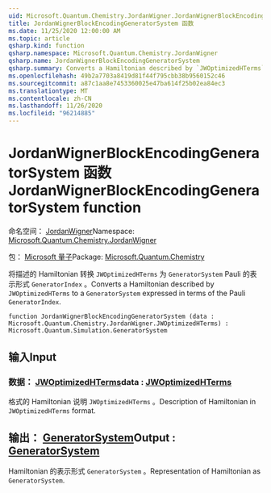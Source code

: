 ```yaml
---
uid: Microsoft.Quantum.Chemistry.JordanWigner.JordanWignerBlockEncodingGeneratorSystem
title: JordanWignerBlockEncodingGeneratorSystem 函数
ms.date: 11/25/2020 12:00:00 AM
ms.topic: article
qsharp.kind: function
qsharp.namespace: Microsoft.Quantum.Chemistry.JordanWigner
qsharp.name: JordanWignerBlockEncodingGeneratorSystem
qsharp.summary: Converts a Hamiltonian described by `JWOptimizedHTerms` to a `GeneratorSystem` expressed in terms of the Pauli `GeneratorIndex`.
ms.openlocfilehash: 49b2a7703a8419d81f44f795cbb38b9560152c46
ms.sourcegitcommit: a87c1aa8e7453360025e47ba614f25b02ea84ec3
ms.translationtype: MT
ms.contentlocale: zh-CN
ms.lasthandoff: 11/26/2020
ms.locfileid: "96214885"
---
```

# <a name="jordanwignerblockencodinggeneratorsystem-function"></a><span data-ttu-id="bcf08-102">JordanWignerBlockEncodingGeneratorSystem 函数</span><span class="sxs-lookup"><span data-stu-id="bcf08-102">JordanWignerBlockEncodingGeneratorSystem function</span></span>

<span data-ttu-id="bcf08-103">命名空间： [JordanWigner](xref:Microsoft.Quantum.Chemistry.JordanWigner)</span><span class="sxs-lookup"><span data-stu-id="bcf08-103">Namespace: [Microsoft.Quantum.Chemistry.JordanWigner](xref:Microsoft.Quantum.Chemistry.JordanWigner)</span></span>

<span data-ttu-id="bcf08-104">包： [Microsoft 量子](https://nuget.org/packages/Microsoft.Quantum.Chemistry)</span><span class="sxs-lookup"><span data-stu-id="bcf08-104">Package: [Microsoft.Quantum.Chemistry](https://nuget.org/packages/Microsoft.Quantum.Chemistry)</span></span>


<span data-ttu-id="bcf08-105">将描述的 Hamiltonian 转换 `JWOptimizedHTerms` 为 `GeneratorSystem` Pauli 的表示形式 `GeneratorIndex` 。</span><span class="sxs-lookup"><span data-stu-id="bcf08-105">Converts a Hamiltonian described by `JWOptimizedHTerms` to a `GeneratorSystem` expressed in terms of the Pauli `GeneratorIndex`.</span></span>

```qsharp
function JordanWignerBlockEncodingGeneratorSystem (data : Microsoft.Quantum.Chemistry.JordanWigner.JWOptimizedHTerms) : Microsoft.Quantum.Simulation.GeneratorSystem
```


## <a name="input"></a><span data-ttu-id="bcf08-106">输入</span><span class="sxs-lookup"><span data-stu-id="bcf08-106">Input</span></span>

### <a name="data--jwoptimizedhterms"></a><span data-ttu-id="bcf08-107">数据： [JWOptimizedHTerms](xref:Microsoft.Quantum.Chemistry.JordanWigner.JWOptimizedHTerms)</span><span class="sxs-lookup"><span data-stu-id="bcf08-107">data : [JWOptimizedHTerms](xref:Microsoft.Quantum.Chemistry.JordanWigner.JWOptimizedHTerms)</span></span>

<span data-ttu-id="bcf08-108">格式的 Hamiltonian 说明 `JWOptimizedHTerms` 。</span><span class="sxs-lookup"><span data-stu-id="bcf08-108">Description of Hamiltonian in `JWOptimizedHTerms` format.</span></span>



## <a name="output--generatorsystem"></a><span data-ttu-id="bcf08-109">输出： [GeneratorSystem](xref:Microsoft.Quantum.Simulation.GeneratorSystem)</span><span class="sxs-lookup"><span data-stu-id="bcf08-109">Output : [GeneratorSystem](xref:Microsoft.Quantum.Simulation.GeneratorSystem)</span></span>

<span data-ttu-id="bcf08-110">Hamiltonian 的表示形式 `GeneratorSystem` 。</span><span class="sxs-lookup"><span data-stu-id="bcf08-110">Representation of Hamiltonian as `GeneratorSystem`.</span></span>